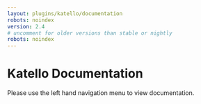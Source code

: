 ```yaml
---
layout: plugins/katello/documentation
robots: noindex
version: 2.4
# uncomment for older versions than stable or nightly
robots: noindex
---
```


# Katello Documentation

Please use the left hand navigation menu to view documentation.
